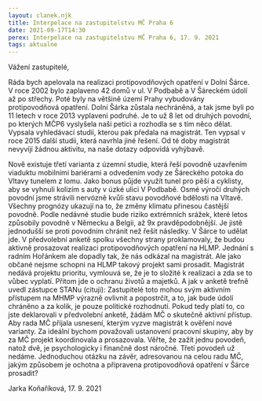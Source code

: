 ```yaml
---
layout: clanek.njk
title: Interpelace na zastupitelstvu MČ Praha 6
date: 2021-09-17T14:30
perex: Interpelace na zastupitelstvu MČ Praha 6, 17. 9. 2021 
tags: aktualne
---
```


Vážení zastupitelé,

Ráda bych apelovala na realizaci protipovodňových opatření v Dolní Šárce.
V roce 2002 bylo zaplaveno 42 domů v ul. V Podbabě a V Šáreckém údolí až po střechy. Poté byly na většině území Prahy vybudovány protipovodňová opatření. Dolní Šárka zůstala nechráněná, a tak jsme byli po 11 letech v roce 2013 vyplaveni podruhé. 
Je to už 8 let od druhých povodní, po kterých MČP6 vyslyšela naši petici a rozhodla se s tím něco dělat. Vypsala vyhledávací studii, kterou pak předala na magistrát. Ten vypsal v roce 2015 další studii, která navrhla jiné řešení. Od té doby magistrát nevyvíjí žádnou aktivitu, na naše dotazy odpovídá vyhýbavě. 

Nově existuje třetí varianta z územní studie, která řeší povodně uzavřením viaduktu mobilními bariérami a odvedením vody ze Šáreckého potoka do Vltavy tunelem z lomu. Jako bonus půjde využít tunel pro pěší a cyklisty, aby se vyhnuli kolizím s auty v úzké ulici V Podbabě.
Osmé výročí druhých povodní jsme strávili nervózně kvůli stavu povodňové bdělosti na Vltavě. Všechny prognózy ukazují na to, že změny klimatu přinesou častější povodně. Podle nedávné studie bude riziko extrémních srážek, které letos způsobily povodně v Německu a Belgii, až 9x pravděpodobnější. Je jistě jednodušší se proti povodním chránit než řešit následky. V Šárce to udělat jde.
V předvolební anketě spolku všechny strany proklamovaly, že budou aktivně prosazovat realizaci protipovodňových opatření na HLMP. Jednání s radním Hořánkem ale dopadly tak, že nás odkázal na magistrát. Ale jako občané nejsme schopni na HLMP takový projekt sami prosadit. Magistrát nedává projektu prioritu, vymlouvá se, že je to složité k realizaci a zda se to vůbec vyplatí. Přitom jde o ochranu životů a majetků. A jak v anketě trefně uvedl zástupce STANu (cituji): Zastupitelé toto mohou svým aktivním přístupem na MHMP výrazně ovlivnit a popostrčit, a to, jak bude údolí chráněno a za kolik, je pouze politické rozhodnutí. 
Pokud tedy platí to, co jste deklarovali v předvolební anketě, žádám MČ o skutečně aktivní přístup. Aby rada MČ přijala usnesení, kterým vyzve magistrát k ověření nové varianty. Za ideální bychom považovali ustanovení pracovní skupiny, aby by za MČ projekt koordinovala a prosazovala. 
Věřte, že zažít jednu povodeň, natož dvě, je psychologicky i finančně dost náročné. Třetí povodeň už nedáme. 
Jednoduchou otázku na závěr, adresovanou na celou radu MČ, jakým způsobem je ochotna a připravena protipovodňová opatření v Šárce prosadit?

Jarka Koňaříková, 17. 9. 2021

